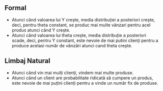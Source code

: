 ## Formal

- Atunci când valoarea lui Y crește, media distribuției a posteriori crește, deci, pentru theta constant, se produc mai multe vânzari pentru acel produs atunci când Y crește.
- Atunci când valoarea lui theta crește, media distribuție a posteriori scade, deci, pentru Y constant, este nevoie de mai putini clienți pentru a produce acelasi număr de vânzări atunci cand theta crește.

## Limbaj Natural

- Atunci când vin mai mulți clienți, vindem mai multe produse.
- Atunci când un client are probabilitate ridicată să cumpere un produs, este nevoie de mai puțini clienți pentru a vinde un număr fix de produse.
